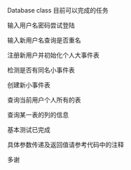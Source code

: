 Database class 目前可以完成的任务

  
输入用户名密码尝试登陆

输入新用户名查询是否重名

注册新用户并初始化个人大事件表

检测是否有同名小事件表

创建新小事件表

查询当前用户个人所有的表

查询某一表的列的信息

   
基本测试已完成
    
具体参数传递及返回值请参考代码中的注释

多谢
